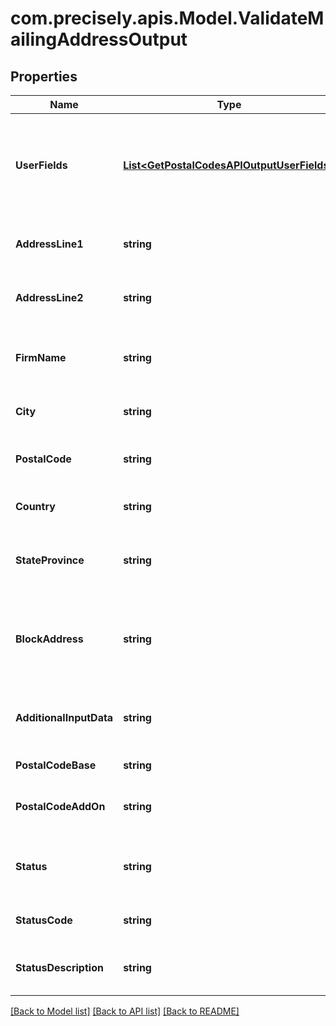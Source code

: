 
# com.precisely.apis.Model.ValidateMailingAddressOutput

## Properties

Name | Type | Description | Notes
------------ | ------------- | ------------- | -------------
**UserFields** | [**List&lt;GetPostalCodesAPIOutputUserFields&gt;**](GetPostalCodesAPIOutputUserFields.md) | These fields are returned, unmodified, in the user_fields section of the response. | [optional] 
**AddressLine1** | **string** | The first line of the validated address. | [optional] 
**AddressLine2** | **string** | The second line of the validated address. | [optional] 
**FirmName** | **string** | The validated firm or company name. | [optional] 
**City** | **string** | The validated city name. | [optional] 
**PostalCode** | **string** | The validated ZIP Code or postal code. | [optional] 
**Country** | **string** | The country name in English. | [optional] 
**StateProvince** | **string** | The validated state or province abbreviation. | [optional] 
**BlockAddress** | **string** | The formatted address, as it would appear on a physical mail piece. | [optional] 
**AdditionalInputData** | **string** | Input data not used by the address validation process. | [optional] 
**PostalCodeBase** | **string** | The 5-digit ZIP Code. | [optional] 
**PostalCodeAddOn** | **string** | The 4-digit add-on part of the ZIP Code. | [optional] 
**Status** | **string** | Reports the success or failure of the match attempt. | [optional] 
**StatusCode** | **string** | Reason for failure, if there is one. | [optional] 
**StatusDescription** | **string** | Description of the problem, if there is one. | [optional] 

[[Back to Model list]](../README.md#documentation-for-models)
[[Back to API list]](../README.md#documentation-for-api-endpoints)
[[Back to README]](../README.md)

